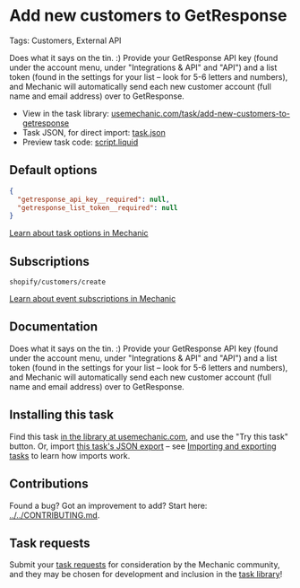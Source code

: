 # Add new customers to GetResponse

Tags: Customers, External API

Does what it says on the tin. :) Provide your GetResponse API key (found under the account menu, under "Integrations & API" and "API") and a list token (found in the settings for your list – look for 5-6 letters and numbers), and Mechanic will automatically send each new customer account (full name and email address) over to GetResponse.

* View in the task library: [usemechanic.com/task/add-new-customers-to-getresponse](https://usemechanic.com/task/add-new-customers-to-getresponse)
* Task JSON, for direct import: [task.json](../../tasks/add-new-customers-to-getresponse.json)
* Preview task code: [script.liquid](./script.liquid)

## Default options

```json
{
  "getresponse_api_key__required": null,
  "getresponse_list_token__required": null
}
```

[Learn about task options in Mechanic](https://docs.usemechanic.com/article/471-task-options)

## Subscriptions

```liquid
shopify/customers/create
```

[Learn about event subscriptions in Mechanic](https://docs.usemechanic.com/article/408-subscriptions)

## Documentation

Does what it says on the tin. :) Provide your GetResponse API key (found under the account menu, under "Integrations & API" and "API") and a list token (found in the settings for your list – look for 5-6 letters and numbers), and Mechanic will automatically send each new customer account (full name and email address) over to GetResponse.

## Installing this task

Find this task [in the library at usemechanic.com](https://usemechanic.com/task/add-new-customers-to-getresponse), and use the "Try this task" button. Or, import [this task's JSON export](../../tasks/add-new-customers-to-getresponse.json) – see [Importing and exporting tasks](https://docs.usemechanic.com/article/505-importing-and-exporting-tasks) to learn how imports work.

## Contributions

Found a bug? Got an improvement to add? Start here: [../../CONTRIBUTING.md](../../CONTRIBUTING.md).

## Task requests

Submit your [task requests](https://mechanic.canny.io/task-requests) for consideration by the Mechanic community, and they may be chosen for development and inclusion in the [task library](https://tasks.mechanic.dev/)!

